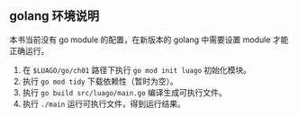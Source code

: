 ## golang 环境说明

本书当前没有 go module 的配置，在新版本的 golang 中需要设置 module 才能正确运行。

1. 在 `$LUAGO/go/ch01` 路径下执行 `go mod init luago` 初始化模块。
2. 执行 `go mod tidy` 下载依赖性（暂时为空）。
3. 执行 `go build src/luago/main.go` 编译生成可执行文件。
4. 执行 `./main` 运行可执行文件，得到运行结果。


